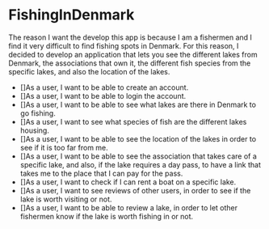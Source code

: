 # FishingInDenmark
The reason I want the develop this app is because I am a fishermen and I find it very difficult to find fishing spots in Denmark. 
For this reason, I decided to develop an application that lets you see the different lakes from Denmark, the associations that own it, the different fish species from the specific lakes, and also the location of the lakes. 
 - []As a user, I want to be able to create an account.
 - []As a user, I want to be able to login the account. 
 - []As a user, I want to be able to see what lakes are there in Denmark to go fishing.
 - []As a user, I want to see what species of fish are the different lakes housing. 
 - []As a user, I want to be able to see the location of the lakes in order to see if it is too far from me.
 - []As a user, I want to be able to see the association that takes care of a specific lake, and also, if the lake requires a day pass, to have a link that takes me to the place that I can pay for the pass.
 - []As a user, I want to check if I can rent a boat on a specific lake.
 - []As a user, I want to see reviews of other users, in order to see if the lake is worth visiting or not.
 - []As a user, I want to be able to review a lake, in order to let other fishermen know if the lake is worth fishing in or not.

